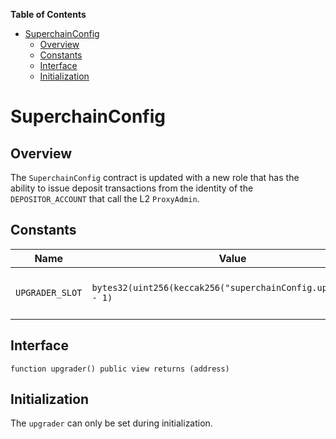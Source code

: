 <!-- START doctoc generated TOC please keep comment here to allow auto update -->
<!-- DON'T EDIT THIS SECTION, INSTEAD RE-RUN doctoc TO UPDATE -->
**Table of Contents**

- [SuperchainConfig](#superchainconfig)
  - [Overview](#overview)
  - [Constants](#constants)
  - [Interface](#interface)
  - [Initialization](#initialization)

<!-- END doctoc generated TOC please keep comment here to allow auto update -->

# SuperchainConfig

## Overview

The `SuperchainConfig` contract is updated with a new role that has the ability
to issue deposit transactions from the identity of the `DEPOSITOR_ACCOUNT`
that call the L2 `ProxyAdmin`.

## Constants

| Name | Value | Definition |
| --------- | ------------------------- | -- |
| `UPGRADER_SLOT` | `bytes32(uint256(keccak256("superchainConfig.upgrader")) - 1)` | Account that can call the L2 `ProxyAdmin` |

## Interface

```solidity
function upgrader() public view returns (address)
```

## Initialization

The `upgrader` can only be set during initialization.